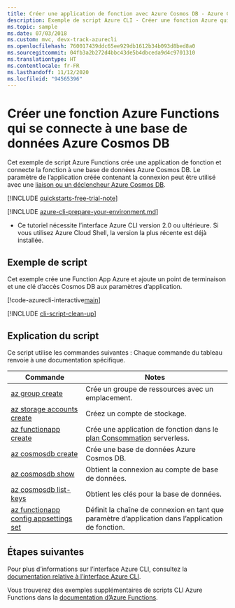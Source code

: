 ```yaml
---
title: Créer une application de fonction avec Azure Cosmos DB - Azure CLI
description: Exemple de script Azure CLI - Créer une fonction Azure qui se connecte à une base de données Azure Cosmos DB
ms.topic: sample
ms.date: 07/03/2018
ms.custom: mvc, devx-track-azurecli
ms.openlocfilehash: 760017439ddc65ee929db1612b34b093d8bed8a0
ms.sourcegitcommit: 04fb3a2b272d4bbc43de5b4dbceda9d4c9701310
ms.translationtype: HT
ms.contentlocale: fr-FR
ms.lasthandoff: 11/12/2020
ms.locfileid: "94565396"
---
```

# <a name="create-an-azure-function-that-connects-to-an-azure-cosmos-db"></a>Créer une fonction Azure Functions qui se connecte à une base de données Azure Cosmos DB

Cet exemple de script Azure Functions crée une application de fonction et connecte la fonction à une base de données Azure Cosmos DB. Le paramètre de l’application créée contenant la connexion peut être utilisé avec une [liaison ou un déclencheur Azure Cosmos DB](../functions-bindings-cosmosdb.md).

[!INCLUDE [quickstarts-free-trial-note](../../../includes/quickstarts-free-trial-note.md)]

[!INCLUDE [azure-cli-prepare-your-environment.md](../../../includes/azure-cli-prepare-your-environment.md)]

 - Ce tutoriel nécessite l’interface Azure CLI version 2.0 ou ultérieure. Si vous utilisez Azure Cloud Shell, la version la plus récente est déjà installée. 

## <a name="sample-script"></a>Exemple de script

Cet exemple crée une Function App Azure et ajoute un point de terminaison et une clé d’accès Cosmos DB aux paramètres d’application.

[!code-azurecli-interactive[main](../../../cli_scripts/azure-functions/create-function-app-connect-to-cosmos-db/create-function-app-connect-to-cosmos-db.sh "Create an Azure Function that connects to an Azure Cosmos DB")]

[!INCLUDE [cli-script-clean-up](../../../includes/cli-script-clean-up.md)]

## <a name="script-explanation"></a>Explication du script

Ce script utilise les commandes suivantes : Chaque commande du tableau renvoie à une documentation spécifique.

| Commande | Notes |
|---|---|
| [az group create](/cli/azure/group#az-group-create) | Crée un groupe de ressources avec un emplacement. |
| [az storage accounts create](/cli/azure/storage/account#az-storage-account-create) | Créez un compte de stockage. |
| [az functionapp create](/cli/azure/functionapp#az-functionapp-create) | Crée une application de fonction dans le [plan Consommation](../functions-scale.md#consumption-plan) serverless. |
| [az cosmosdb create](/cli/azure/cosmosdb#az-cosmosdb-create) | Crée une base de données Azure Cosmos DB. |
| [az cosmosdb show](/cli/azure/cosmosdb#az-cosmosdb-show)| Obtient la connexion au compte de base de données. |
| [az cosmosdb list-keys](/cli/azure/cosmosdb#az-cosmosdb-list-keys)| Obtient les clés pour la base de données. |
| [az functionapp config appsettings set](/cli/azure/functionapp/config/appsettings#az-functionapp-config-appsettings-set) | Définit la chaîne de connexion en tant que paramètre d’application dans l’application de fonction. |

## <a name="next-steps"></a>Étapes suivantes

Pour plus d’informations sur l’interface Azure CLI, consultez la [documentation relative à l’interface Azure CLI](/cli/azure).

Vous trouverez des exemples supplémentaires de scripts CLI Azure Functions dans la [documentation d’Azure Functions](../functions-cli-samples.md).




